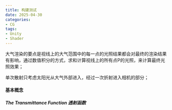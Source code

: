 ```yaml
---
title: 构建测试
date: 2025-04-30
categories:
- CG
tags: 
- Unity
- Shader
---
```


大气渲染的要点是视线上的大气范围中的每一点的光照结果都会对最终的渲染结果有影响，通过数值积分的方式，求和计算视线上的所有点P的光照，来计算最终光照效果；

单次散射只考虑太阳光从大气外部进入，经过一次折射进入相机的部分；

#### 基本概念​​

##### The Transmittance Function 透射函数
